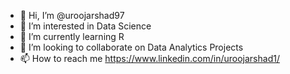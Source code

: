 - 👋 Hi, I’m @uroojarshad97
- 👀 I’m interested in Data Science
- 🌱 I’m currently learning R
- 💞️ I’m looking to collaborate on Data Analytics Projects
- 📫 How to reach me https://www.linkedin.com/in/uroojarshad1/

<!---
uroojarshad97/uroojarshad97 is a ✨ special ✨ repository because its `README.md` (this file) appears on your GitHub profile.
You can click the Preview link to take a look at your changes.
--->
